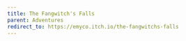 ```yaml
---
title: The Fangwitch's Falls
parent: Adventures
redirect_to: https://emyco.itch.io/the-fangwitchs-falls
---
```

